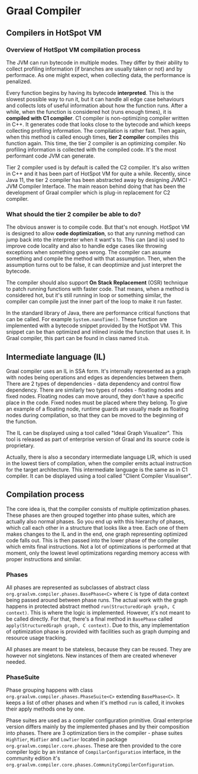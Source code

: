 # Graal Compiler

## Compilers in HotSpot VM

### Overview of HotSpot VM compilation process

The JVM can run bytecode in multiple modes. They differ by their ability to collect profiling information (if branches are usually taken or not) and by performace. As one might expect, when collecting data, the performance is penalized.

Every function begins by having its bytecode **interpreted**. This is the slowest possible way to run it, but it can handle all edge case behaviours and collects lots of useful information about how the function runs. After a while, when the function is considered hot (runs enough times), it is **compiled with C1 compiler**. C1 compiler is non-optimizing compiler written in C++. It generates code that looks close to the bytecode and which keeps collecting profiling information. The compilation is rather fast. Then again, when this method is called enough times, **tier 2 compiler** compiles this function again. This time, the tier 2 compiler is an optimizing compiler. No profiling information is collected with the compiled code. It's the most performant code JVM can generate.

Tier 2 compiler used is by default is called the C2 compiler. It's also written in C++ and it has been part of HotSpot VM for quite a while. Recently, since Java 11, the tier 2 compiler has been abstracted away by designing JVMCI - JVM Compiler Interface. The main reason behind doing that has been the development of Graal compiler which is plug-in replacement for C2 compiler.

### What should the tier 2 compiler be able to do?

The obvious answer is to compile code. But that's not enough. HotSpot VM is designed to allow **code doptimization**, so that any running method can jump back into the interpreter when it want's to. This can (and is) used to improve code locality and also to handle edge cases like throwing exceptions when something goes wrong. The compiler can assume something and compile the method with that assumption. Then, when the assumption turns out to be false, it can deoptimize and just interpret the bytecode.

The compiler should also support **On Stack Replacement** (OSR) technique to patch running functions with faster code. That means, when a method is considered hot, but it's still running in loop or something similar, the compiler can compile just the inner part of the loop to make it run faster.

In the standard library of Java, there are performance critical functions that can be called. For example `System.nanoTime()`. These function are implemented with a bytecode snippet provided by the HotSpot VM. This snippet can be than optimized and inlined inside the function that uses it. In Graal compiler, this part can be found in class named `Stub`.

## Intermediate language (IL)

Graal compiler uses an IL in SSA form. It's internally represented as a graph with nodes being operations and edges as dependencies between them. There are 2 types of dependencies - data dependency and control flow dependency. There are similarly two types of nodes - floating nodes and fixed nodes. Floating nodes can move around, they don't have a specific place in the code. Fixed nodes must be placed where they belong. To give an example of a floating node, runtime guards are usually made as floating nodes during compilation, so that they can be moved to the beginning of the function.

The IL can be displayed using a tool called "Ideal Graph Visualizer". This tool is released as part of enterprise version of Graal and its source code is proprietary.

Actually, there is also a secondary intermediate language LIR, which is used in the lowest tiers of compilation, when the compiler emits actual instruction for the target architecture. This intermediate language is the same as in C1 compiler. It can be displayed using a tool called "Client Compiler Visualiser".

## Compilation process

The core idea is, that the compiler consists of multiple optimization phases. These phases are then grouped together into phase suites, which are actually also normal phases. So you end up with this hierarchy of phases, which call each other in a structure that looks like a tree. Each one of them makes changes to the IL and in the end, one graph representing optimized code falls out. This is then passed into the lower phase of the compiler which emits final instructions. Not a lot of optimizations is performed at that moment, only the lowest level optimizations regarding memory access with proper instructions and similar.

### Phases

All phases are represented as subclasses of abstract class `org.graalvm.compiler.phases.BasePhase<C>` where `C` is type of data context being passed around between phase runs. The actual work with the graph happens in protected abstract method `run(StructuredGraph graph, C context)`. This is where the logic is implemented. However, it's not meant to be called directly. For that, there's a final method in `BasePhase` called `apply(StructuredGraph graph, C context)`. Due to this, any implementation of optimization phase is provided with facilities such as graph dumping and resource usage tracking.

All phases are meant to be stateless, because they can be reused. They are however not singletons. New instances of them are created whenever needed.

### PhaseSuite

Phase grouping happens with class `org.graalvm.compiler.phases.PhaseSuite<C>` extending `BasePhase<C>`. It keeps a list of other phases and when it's method `run` is called, it invokes their apply methods one by one.

Phase suites are used as a compiler configuration primitive. Graal enterprise version differs mainly by the implemented phases and by their composition into phases. There are 3 optimization tiers in the compiler - phase suites `HighTier`, `MidTier` and `LowTier` located in package `org.graalvm.compiler.core.phases`. These are then provided to the core compiler logic by an instance of `CompilarConfiguration` interface, in the community edition it's `org.graalvm.compiler.core.phases.CommunityCompilerConfiguration`.
